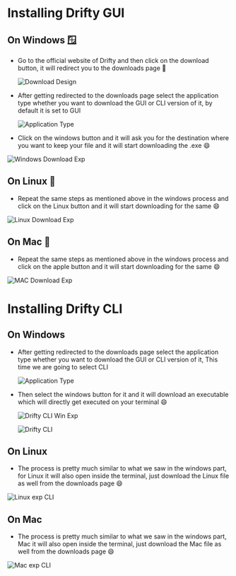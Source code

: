 # Installing Drifty GUI 

## On Windows 🪟

- Go to the official website of Drifty and then click on the download button, it will redirect you to the downloads page 📃
  
  ![Download Design](https://github.com/hasnainmakada-99/Drifty/assets/82728823/43800a72-f262-4b29-a156-6057e1652caf)

- After getting redirected to the downloads page select the application type whether you want to download the GUI or CLI version of it, by default it is set to GUI
  
  ![Application Type](https://github.com/hasnainmakada-99/Drifty/assets/82728823/4e20de64-7657-4713-8795-447fa274d940)

- Click on the windows button and it will ask you for the destination where you want to keep your file and it will start downloading the .exe 😄
  
 ![Windows Download Exp](https://github.com/hasnainmakada-99/Drifty/assets/82728823/cdd55640-978b-4caa-81e5-69e2c9b37743)


## On Linux 🐧

- Repeat the same steps as mentioned above in the windows process and click on the Linux button and it will start downloading for the same :smile:
  
 ![Linux Download Exp](https://github.com/hasnainmakada-99/Drifty/assets/82728823/38c5da57-7276-4772-b669-e7aac129a68d)

## On Mac 🍎

- Repeat the same steps as mentioned above in the windows process and click on the apple button and it will start downloading for the same :smile:

 ![MAC Download Exp](https://github.com/hasnainmakada-99/Drifty/assets/82728823/e03d6f54-119a-4458-9043-11e501fa69bd)

# Installing Drifty CLI

## On Windows

- After getting redirected to the downloads page select the application type whether you want to download the GUI or CLI version of it, This time we are going to select CLI

  ![Application Type](https://github.com/hasnainmakada-99/Drifty/assets/82728823/c689fe27-b00e-4099-babf-1d9fba663aec)


  
- Then select the windows button for it and it will download an executable which will directly get executed on your terminal 😄

  ![Drifty CLI Win Exp](https://github.com/hasnainmakada-99/Drifty/assets/82728823/0509f7bd-e398-4839-ac07-ca6afc6eba6a)

  ![Drifty CLI](https://github.com/hasnainmakada-99/Drifty/assets/82728823/dc544607-7ac2-476f-8162-af11a265fe57)



## On Linux

- The process is pretty much similar to what we saw in the windows part, for Linux it will also open inside the terminal, just download the Linux file as well from the downloads page 😄

![Linux exp CLI](https://github.com/hasnainmakada-99/Drifty/assets/82728823/9b2766cf-b14c-4767-9ad8-db880726a4c9)


## On Mac

- The process is pretty much similar to what we saw in the windows part, Mac it will also open inside the terminal, just download the Mac file as well from the downloads page 😄

![Mac exp CLI](https://github.com/hasnainmakada-99/Drifty/assets/82728823/57101891-f68f-4c05-9b4d-4a50ff38c2c2)




